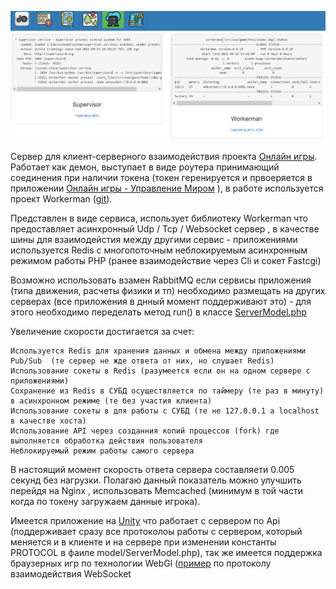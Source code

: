 ![Preview](theme/default/backend/img/preview.png)

Сервер для клиент-серверного взаимодействия проекта [Онлайн игры](https://github.com/webrobot1?tab=repositories&q=%D0%9E%D0%BD%D0%BB%D0%B0%D0%B9%D0%BD&type=&language=&sort=). Работает как демон, выступает в виде роутера принимающий соединения при наличии токена (токен геренируется и првоеряется в приложении [Онлайн игры - Управление Миром](https://github.com/webrobot1/app-game) ), в работе используется проект Workerman ([git](https://github.com/walkor/Workerman)).    
    
Представлен в виде сервиса, использует библиотеку Workerman что предоставляет асинхронный Udp / Tcp / Websocket сервер , в качестве шины для взаимодейстия между другими сервис - приложениями используется Redis с многопоточным неблокируемым асинхронным режимом работы PHP (ранее взаимодействие через Cli и сокет Fastcgi) 
    
Возможно использовать взамен RabbitMQ если сервисы приложения (типа движения, расчеты физики и тп) необходимо размещать на других серверах (все приложения в днный момент поддерживают это) - для этого необходимо переделать метод run() в классе [ServerModel.php](model/ServerModel.php)   

Увеличение скорости достигается за счет:

	Используется Redis для хранения данных и обмена между приложениями Pub/Sub  (те сервер не жде ответа от них, но слушает Redis)
	Использование сокеты в Redis (разумеется если он на одном сервере с приложениями)
	Сохранение из Redis в СУБД осуществляется по таймеру (те раз в минуту) в асинхронном режиме (те без участия клиента)
	Использование сокеты в для работы с СУБД (те не 127.0.0.1 а localhost в качестве хоста)
	Использование API через созданния копий процессов (fork) где выполняется обработка действия пользователя
	Неблокируемый режим работы самого сервера
	
В настоящий момент скорость ответа сервера составляети 0.005 секунд без нагрузки. Полагаю данный показатель можно улучшить перейдя на Nginx 	, использовать Memcached (минимум в той части когда по токену загружаем данные игрока).

Имеется приложение на [Unity](https://github.com/webrobot1/unity) что работает с сервером по Api (поддерживает сразу все протоколоы работы с сервером, который меняется и в клиенте и на сервере при изменении константы PROTOCOL в фаиле model/ServerModel.php), так же имеется поддержка браузерных игр по технологии WebGl ([пример](http://95.216.204.181:8080/data/game/index.html) по протоколу взаимодействия WebSocket
	
